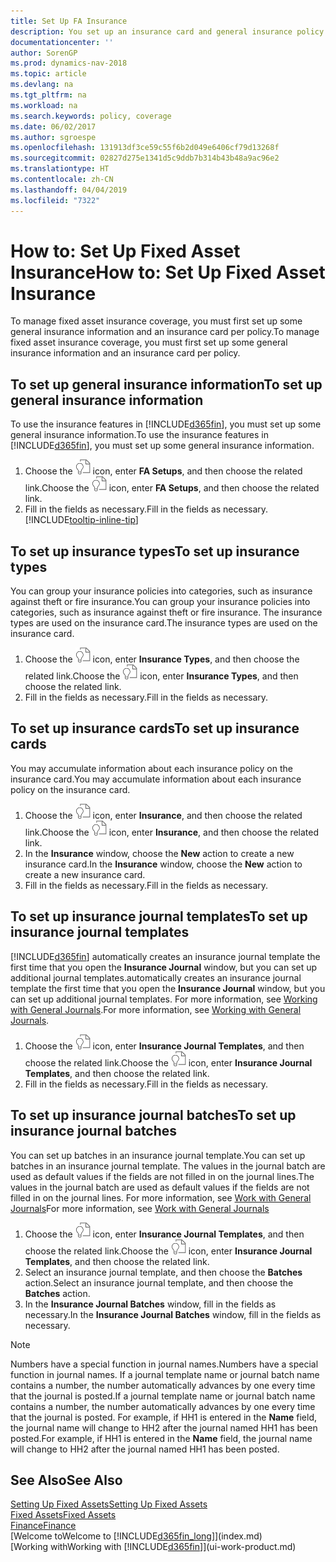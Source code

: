 ```yaml
---
title: Set Up FA Insurance
description: You set up an insurance card and general insurance policy information to manage fixed asset insurance coverage.
documentationcenter: ''
author: SorenGP
ms.prod: dynamics-nav-2018
ms.topic: article
ms.devlang: na
ms.tgt_pltfrm: na
ms.workload: na
ms.search.keywords: policy, coverage
ms.date: 06/02/2017
ms.author: sgroespe
ms.openlocfilehash: 131913df3ce59c55f6b2d049e6406cf79d13268f
ms.sourcegitcommit: 02827d275e1341d5c9ddb7b314b43b48a9ac96e2
ms.translationtype: HT
ms.contentlocale: zh-CN
ms.lasthandoff: 04/04/2019
ms.locfileid: "7322"
---
```

# <a name="how-to-set-up-fixed-asset-insurance"></a><span data-ttu-id="5fc44-103">How to: Set Up Fixed Asset Insurance</span><span class="sxs-lookup"><span data-stu-id="5fc44-103">How to: Set Up Fixed Asset Insurance</span></span>
<span data-ttu-id="5fc44-104">To manage fixed asset insurance coverage, you must first set up some general insurance information and an insurance card per policy.</span><span class="sxs-lookup"><span data-stu-id="5fc44-104">To manage fixed asset insurance coverage, you must first set up some general insurance information and an insurance card per policy.</span></span>

## <a name="to-set-up-general-insurance-information"></a><span data-ttu-id="5fc44-105">To set up general insurance information</span><span class="sxs-lookup"><span data-stu-id="5fc44-105">To set up general insurance information</span></span>
<span data-ttu-id="5fc44-106">To use the insurance features in [!INCLUDE[d365fin](includes/d365fin_md.md)], you must set up some general insurance information.</span><span class="sxs-lookup"><span data-stu-id="5fc44-106">To use the insurance features in [!INCLUDE[d365fin](includes/d365fin_md.md)], you must set up some general insurance information.</span></span>  

1. <span data-ttu-id="5fc44-107">Choose the ![Search for Page or Report](media/ui-search/search_small.png "Search for Page or Report icon") icon, enter **FA Setups**, and then choose the related link.</span><span class="sxs-lookup"><span data-stu-id="5fc44-107">Choose the ![Search for Page or Report](media/ui-search/search_small.png "Search for Page or Report icon") icon, enter **FA Setups**, and then choose the related link.</span></span>  
2. <span data-ttu-id="5fc44-108">Fill in the fields as necessary.</span><span class="sxs-lookup"><span data-stu-id="5fc44-108">Fill in the fields as necessary.</span></span> [!INCLUDE[tooltip-inline-tip](includes/tooltip-inline-tip_md.md)]  

## <a name="to-set-up-insurance-types"></a><span data-ttu-id="5fc44-109">To set up insurance types</span><span class="sxs-lookup"><span data-stu-id="5fc44-109">To set up insurance types</span></span>
<span data-ttu-id="5fc44-110">You can group your insurance policies into categories, such as insurance against theft or fire insurance.</span><span class="sxs-lookup"><span data-stu-id="5fc44-110">You can group your insurance policies into categories, such as insurance against theft or fire insurance.</span></span> <span data-ttu-id="5fc44-111">The insurance types are used on the insurance card.</span><span class="sxs-lookup"><span data-stu-id="5fc44-111">The insurance types are used on the insurance card.</span></span>

1. <span data-ttu-id="5fc44-112">Choose the ![Search for Page or Report](media/ui-search/search_small.png "Search for Page or Report icon") icon, enter **Insurance Types**, and then choose the related link.</span><span class="sxs-lookup"><span data-stu-id="5fc44-112">Choose the ![Search for Page or Report](media/ui-search/search_small.png "Search for Page or Report icon") icon, enter **Insurance Types**, and then choose the related link.</span></span>  
2. <span data-ttu-id="5fc44-113">Fill in the fields as necessary.</span><span class="sxs-lookup"><span data-stu-id="5fc44-113">Fill in the fields as necessary.</span></span>

## <a name="to-set-up-insurance-cards"></a><span data-ttu-id="5fc44-114">To set up insurance cards</span><span class="sxs-lookup"><span data-stu-id="5fc44-114">To set up insurance cards</span></span>
<span data-ttu-id="5fc44-115">You may accumulate information about each insurance policy on the insurance card.</span><span class="sxs-lookup"><span data-stu-id="5fc44-115">You may accumulate information about each insurance policy on the insurance card.</span></span>  

1. <span data-ttu-id="5fc44-116">Choose the ![Search for Page or Report](media/ui-search/search_small.png "Search for Page or Report icon") icon, enter **Insurance**, and then choose the related link.</span><span class="sxs-lookup"><span data-stu-id="5fc44-116">Choose the ![Search for Page or Report](media/ui-search/search_small.png "Search for Page or Report icon") icon, enter **Insurance**, and then choose the related link.</span></span>  
2. <span data-ttu-id="5fc44-117">In the **Insurance** window, choose the **New** action to create a  new insurance card.</span><span class="sxs-lookup"><span data-stu-id="5fc44-117">In the **Insurance** window, choose the **New** action to create a  new insurance card.</span></span>  
3. <span data-ttu-id="5fc44-118">Fill in the fields as necessary.</span><span class="sxs-lookup"><span data-stu-id="5fc44-118">Fill in the fields as necessary.</span></span>

## <a name="to-set-up-insurance-journal-templates"></a><span data-ttu-id="5fc44-119">To set up insurance journal templates</span><span class="sxs-lookup"><span data-stu-id="5fc44-119">To set up insurance journal templates</span></span>
[!INCLUDE[d365fin](includes/d365fin_md.md)] <span data-ttu-id="5fc44-120">automatically creates an insurance journal template the first time that you open the **Insurance Journal** window, but you can set up additional journal templates.</span><span class="sxs-lookup"><span data-stu-id="5fc44-120">automatically creates an insurance journal template the first time that you open the **Insurance Journal** window, but you can set up additional journal templates.</span></span> <span data-ttu-id="5fc44-121">For more information, see [Working with General Journals](ui-work-general-journals.md).</span><span class="sxs-lookup"><span data-stu-id="5fc44-121">For more information, see [Working with General Journals](ui-work-general-journals.md).</span></span>  

1. <span data-ttu-id="5fc44-122">Choose the ![Search for Page or Report](media/ui-search/search_small.png "Search for Page or Report icon") icon, enter **Insurance Journal Templates**, and then choose the related link.</span><span class="sxs-lookup"><span data-stu-id="5fc44-122">Choose the ![Search for Page or Report](media/ui-search/search_small.png "Search for Page or Report icon") icon, enter **Insurance Journal Templates**, and then choose the related link.</span></span>  
2. <span data-ttu-id="5fc44-123">Fill in the fields as necessary.</span><span class="sxs-lookup"><span data-stu-id="5fc44-123">Fill in the fields as necessary.</span></span>

## <a name="to-set-up-insurance-journal-batches"></a><span data-ttu-id="5fc44-124">To set up insurance journal batches</span><span class="sxs-lookup"><span data-stu-id="5fc44-124">To set up insurance journal batches</span></span>
<span data-ttu-id="5fc44-125">You can set up batches in an insurance journal template.</span><span class="sxs-lookup"><span data-stu-id="5fc44-125">You can set up batches in an insurance journal template.</span></span> <span data-ttu-id="5fc44-126">The values in the journal batch are used as default values if the fields are not filled in on the journal lines.</span><span class="sxs-lookup"><span data-stu-id="5fc44-126">The values in the journal batch are used as default values if the fields are not filled in on the journal lines.</span></span> <span data-ttu-id="5fc44-127">For more information, see [Work with General Journals](ui-work-general-journals.md)</span><span class="sxs-lookup"><span data-stu-id="5fc44-127">For more information, see [Work with General Journals](ui-work-general-journals.md)</span></span>  

1. <span data-ttu-id="5fc44-128">Choose the ![Search for Page or Report](media/ui-search/search_small.png "Search for Page or Report icon") icon, enter **Insurance Journal Templates**, and then choose the related link.</span><span class="sxs-lookup"><span data-stu-id="5fc44-128">Choose the ![Search for Page or Report](media/ui-search/search_small.png "Search for Page or Report icon") icon, enter **Insurance Journal Templates**, and then choose the related link.</span></span>  
2. <span data-ttu-id="5fc44-129">Select an insurance journal template, and then choose the **Batches** action.</span><span class="sxs-lookup"><span data-stu-id="5fc44-129">Select an insurance journal template, and then choose the **Batches** action.</span></span>
3. <span data-ttu-id="5fc44-130">In the **Insurance Journal Batches** window, fill in the fields as necessary.</span><span class="sxs-lookup"><span data-stu-id="5fc44-130">In the **Insurance Journal Batches** window, fill in the fields as necessary.</span></span>

> [!NOTE]  
>   <span data-ttu-id="5fc44-131">Numbers have a special function in journal names.</span><span class="sxs-lookup"><span data-stu-id="5fc44-131">Numbers have a special function in journal names.</span></span> <span data-ttu-id="5fc44-132">If a journal template name or journal batch name contains a number, the number automatically advances by one every time that the journal is posted.</span><span class="sxs-lookup"><span data-stu-id="5fc44-132">If a journal template name or journal batch name contains a number, the number automatically advances by one every time that the journal is posted.</span></span> <span data-ttu-id="5fc44-133">For example, if HH1 is entered in the **Name** field, the journal name will change to HH2 after the journal named HH1 has been posted.</span><span class="sxs-lookup"><span data-stu-id="5fc44-133">For example, if HH1 is entered in the **Name** field, the journal name will change to HH2 after the journal named HH1 has been posted.</span></span>

## <a name="see-also"></a><span data-ttu-id="5fc44-134">See Also</span><span class="sxs-lookup"><span data-stu-id="5fc44-134">See Also</span></span>
[<span data-ttu-id="5fc44-135">Setting Up Fixed Assets</span><span class="sxs-lookup"><span data-stu-id="5fc44-135">Setting Up Fixed Assets</span></span>](fa-setup.md)  
[<span data-ttu-id="5fc44-136">Fixed Assets</span><span class="sxs-lookup"><span data-stu-id="5fc44-136">Fixed Assets</span></span>](fa-manage.md)  
[<span data-ttu-id="5fc44-137">Finance</span><span class="sxs-lookup"><span data-stu-id="5fc44-137">Finance</span></span>](finance.md)  
[<span data-ttu-id="5fc44-138">Welcome to</span><span class="sxs-lookup"><span data-stu-id="5fc44-138">Welcome to</span></span> [!INCLUDE[d365fin_long](includes/d365fin_long_md.md)]](index.md)  
[<span data-ttu-id="5fc44-139">Working with</span><span class="sxs-lookup"><span data-stu-id="5fc44-139">Working with</span></span> [!INCLUDE[d365fin](includes/d365fin_md.md)]](ui-work-product.md)
